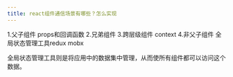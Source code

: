 ```yaml
---
title: react组件通信场景有哪些？怎么实现
---
```

1.父子组件 props和回调函数
2.兄弟组件
3.跨层级组件 context
4.非父子组件 全局状态管理工具redux mobx

全局状态管理工具则是将应用中的数据集中管理，从而使所有组件都可以访问这个数据。